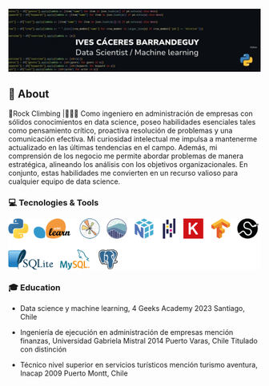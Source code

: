 ![header](https://github.com/IvesCaceres/IvesCaceres/blob/28e8775fff55335edb478eb4fee1dd4ff719cddb/1698353963525.jpg)

## :page_with_curl: About
:climbing:Rock Climbing |:family_man_woman_boy:
Como ingeniero en administración de empresas con sólidos conocimientos en data science, poseo habilidades esenciales tales como pensamiento crítico, proactiva resolución de problemas y una comunicación efectiva. Mi curiosidad intelectual me impulsa a mantenerme actualizado en las últimas tendencias en el campo. Además, mi comprensión de los negocio me permite abordar problemas de manera estratégica, alineando los análisis con los objetivos organizacionales. En conjunto, estas habilidades me convierten en un recurso valioso para cualquier equipo de data science.

### :computer: Tecnologies & Tools
![all](https://github.com/IvesCaceres/IvesCaceres/blob/1427b87940fe4181f5fdc17e7f3fd57e5359351d/all.png) 


### :mortar_board: Education
- Data science y machine learning, 4 Geeks Academy
2023 Santiago, Chile
- Ingeniería de ejecución en administración de empresas mención finanzas, Universidad Gabriela Mistral
2014
Puerto Varas, Chile
Titulado con distinción

- Técnico nivel superior en servicios turísticos mención turismo aventura, Inacap
2009
Puerto Montt, Chile
